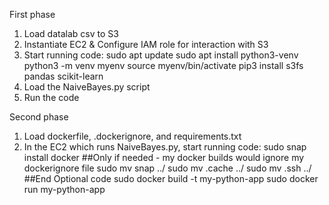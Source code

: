 First phase
1. Load datalab csv to S3
2. Instantiate EC2 & Configure IAM role for interaction with S3
3. Start running code:
   sudo apt update
   sudo apt install python3-venv
   python3 -m venv myenv
   source myenv/bin/activate
   pip3 install s3fs pandas scikit-learn
4. Load the NaiveBayes.py script
5. Run the code

Second phase
1. Load dockerfile, .dockerignore, and requirements.txt
2. In the EC2 which runs NaiveBayes.py, start running code:
   sudo snap install docker
   ##Only if needed - my docker builds would ignore my dockerignore file
   sudo mv snap ../
   sudo mv .cache ../
   sudo mv .ssh ../
   ##End Optional code
   sudo docker build -t my-python-app
   sudo docker run my-python-app
